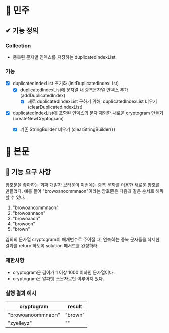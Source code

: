 # 🎈 민주

## ✔ 기능 정의
### Collection
- 중복된 문자열 인덱스를 저장하는 duplicatedIndexList
### 기능
- [X] duplicatedIndexList 초기화 (initDuplicatedIndexList)
  - [X] duplicatedIndexList에 문자열 내 중복문자열 인덱스 추가 (addDuplicatedIndex)
    - [X] 새로 duplicatedIndexList 구하기 위해, duplicatedIndexList 비우기 (clearDuplicatedIndexList)
- [X] duplicatedIndexList에 포함된 인덱스의 문자 제외한 새로운 cryptogram 만들기 (createNewCryptogram)
  - [X] 기존 StringBuilder 비우기 (clearStringBuilder())



# 🎈 본문
## 🚀 기능 요구 사항

암호문을 좋아하는 괴짜 개발자 브라운이 이번에는 중복 문자를 이용한 새로운 암호를 만들었다. 예를 들어 "browoanoommnaon"이라는 암호문은 다음과 같은 순서로 해독할 수 있다.

1. "browoanoommnaon"
2. "browoannaon"
3. "browoaaon"
4. "browoon"
5. "brown"

임의의 문자열 cryptogram이 매개변수로 주어질 때, 연속하는 중복 문자들을 삭제한 결과를 return 하도록 solution 메서드를 완성하라.

### 제한사항

- cryptogram은 길이가 1 이상 1000 이하인 문자열이다.
- cryptogram은 알파벳 소문자로만 이루어져 있다.

### 실행 결과 예시

| cryptogram | result |
| --- | --- |
| "browoanoommnaon" | "brown" |
| "zyelleyz" | "" |

